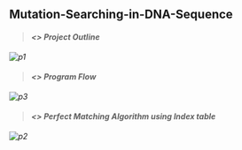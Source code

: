 Mutation-Searching-in-DNA-Sequence
--------------

>#### <i class="icon-file"><> Project Outline
>
![p1](https://user-images.githubusercontent.com/37530618/46577850-2f411900-ca2b-11e8-8580-4cee6e1fbf78.PNG)

>#### <i class="icon-file"><> Program Flow
>
![p3](https://user-images.githubusercontent.com/37530618/46577876-ee95cf80-ca2b-11e8-9dd4-7d42565fa295.PNG)

>#### <i class="icon-file"><> Perfect Matching Algorithm using Index table
>
![p2](https://user-images.githubusercontent.com/37530618/46577881-fbb2be80-ca2b-11e8-932f-45578ed8ebf1.png)
